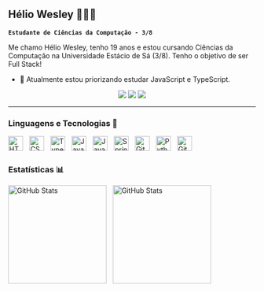 ## Hélio Wesley 👨🏼‍💻

**`Estudante de Ciências da Computação - 3/8`**

<p> Me chamo Hélio Wesley, tenho 19 anos e estou cursando Ciências da Computação na Universidade Estácio de Sá (3/8). Tenho o objetivo de ser Full Stack! </p>

- 🌱 Atualmente estou priorizando estudar JavaScript e TypeScript.

<div align="center"> 
  <a href="https://www.instagram.com/helioswy/" target="_blank"><img src="https://img.shields.io/badge/-Instagram-%23E4405F?style=for-the-badge&logo=instagram&logoColor=white" target="_blank"></a>
  <a href = "mailto: helio23wesley@gmail.com" target = "_blank"><img src="https://img.shields.io/badge/-Gmail-%23333?style=for-the-badge&logo=gmail&logoColor=white" target="_blank"></a>
  <a href="https://www.linkedin.com/in/heliowesley/" target="_blank"><img src="https://img.shields.io/badge/-LinkedIn-%230077B5?style=for-the-badge&logo=linkedin&logoColor=white" target="_blank"></a> 
</div>

- - - 
### Linguagens e Tecnologias 🤖

<img 
align="left" 
alt="HTML" 
width="30px" 
style="padding-right:10px;" 
src="https://cdn.jsdelivr.net/gh/devicons/devicon/icons/html5/html5-plain.svg" />

<img 
align="left" 
alt="CSS" 
width="30px" 
style="padding-right:10px;" 
src="https://cdn.jsdelivr.net/gh/devicons/devicon/icons/css3/css3-plain.svg" />

<img 
align="left" 
alt="TypeScript" 
width="30px" 
style="padding-right:10px;" 
src="https://cdn.jsdelivr.net/gh/devicons/devicon/icons/typescript/typescript-plain.svg" />

<img 
align="left" 
alt="JavaScript" 
width="30px" 
style="padding-right:10px;" 
src="https://cdn.jsdelivr.net/gh/devicons/devicon/icons/javascript/javascript-plain.svg" />

<img 
align="left" 
alt="Java" 
width="30px" 
style="padding-right:10px;" 
src="https://cdn.jsdelivr.net/gh/devicons/devicon/icons/java/java-original.svg"/>

<img 
align="left" 
alt="Spring" 
width="30px" 
style="padding-right:10px;" 
src="https://cdn.jsdelivr.net/gh/devicons/devicon/icons/spring/spring-original.svg" />

<img align="left" 
alt="Git" 
width="30px" 
style="padding-right:10px;" 
src="https://cdn.jsdelivr.net/gh/devicons/devicon/icons/git/git-original.svg" />

<img align="left" 
alt="Python" 
width="30px" 
style="padding-right:10px;" 
src="https://cdn.jsdelivr.net/gh/devicons/devicon/icons/python/python-plain.svg" />

<img 
align="left" 
alt="GitHub" 
width="30px" 
style="padding-right:10px;" 
src="https://cdn.jsdelivr.net/gh/devicons/devicon/icons/github/github-original.svg" />

<br />
<br />

###  Estatísticas 📊

<p>
  <img 
    align="left" 
    alt="GitHub Stats" 
    height="200" 
    style="padding-right: 10px;" 
    style="width: 300px;" 
    src="https://github-readme-stats.vercel.app/api?username=heliowesley1&show_icons=true&theme=tokyonight&include_all_commits=true&locale=pt-br" 
  />

<img 
      alt="GitHub Stats" 
      height="200"
      src="https://github-readme-stats.vercel.app/api/top-langs/?username=heliowesley1&theme=tokyonight&layout=compact&custom_title=Tecnologias&langs_count=9" 
  />

</p>

